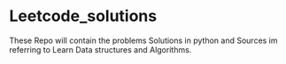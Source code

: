 # Leetcode_solutions
These Repo will contain the problems Solutions in python and Sources im referring to Learn Data structures and Algorithms.
